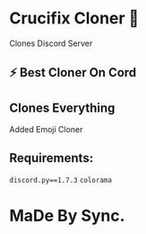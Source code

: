 # Crucifix Cloner 🏮
Clones Discord Server

## ⚡ Best Cloner On Cord
## Clones Everything 
Added Emoji Cloner
## Requirements:
`discord.py==1.7.3`
`colorama`

# MaDe By Sync.

